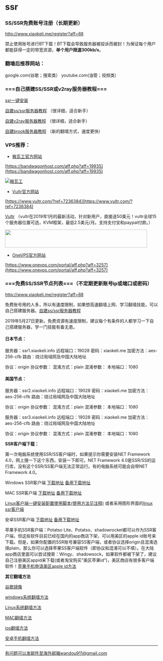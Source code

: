 # ssr

### SS/SSR免费账号注册（长期更新）

http://www.xiaokeli.me/register?aff=88


禁止使用账号进行BT下载！BT下载会导致服务器被投诉而被封！为保证每个用户都能获得一定的带宽资源，**单个用户限速300kb/s**。

### 翻墙后推荐网站：

google.com(谷歌；搜索类） youtube.com(油管；视频类）  


### ===自己搭建SS/SSR或v2ray服务器教程===
[ssr一键安装](https://github.com/wandou911/ssr/wiki/SSR一键安装)

[自建ss/ssr服务器教程](https://github.com/wandou911/ssr/wiki/自建ss服务器教程) （很详细，适合新手）

[自建v2ray服务器教程](https://github.com/wandou911/ssr/wiki/自建v2ray服务器教程) （很详细，适合新手）

[自建brook服务器教程](https://github.com/wandou911/ssr/wiki/自建brook服务器教程) （新的翻墙方式，速度更快）

### VPS推荐：

* [搬瓦工官方网站](https://bandwagonhost.com/aff.php?aff=19935)

[https://bandwagonhost.com/aff.php?aff=19935](https://bandwagonhost.com/aff.php?aff=19935)

[![搬瓦工](https://ssr.tools/wp-content/uploads/Banwagonhost.png)](https://bandwagonhost.com/aff.php?aff=19935)

* [Vultr官方网站](https://www.vultr.com/?ref=7236384)

[https://www.vultr.com/?ref=7236384](https://www.vultr.com/?ref=7236384)

[Vultr](https://www.vultr.com/?ref=7887711-4F) （vultr在2019年1月的最新活动，针对新用户，直接送50美元！vultr全球15个服务器位置可选，KVM框架，最低2.5美元/月。支持支付宝和paypal付款。）

<a href="https://www.vultr.com/?ref=7887711-4F"><img src="https://www.vultr.com/media/banner_2.png" width="468" height="60"></a>

* [OneVPS官方网站](https://www.onevps.com/portal/aff.php?aff=3257)

[https://www.onevps.com/portal/aff.php?aff=3257](https://www.onevps.com/portal/aff.php?aff=3257)

### ===免费SS/SSR节点列表===（不定期更新账号ip或端口或密码）

http://www.xiaokeli.me/register?aff=88

免费账号用的人多，所以有速度限制，如果想高速翻墙上网、学习翻墙技能，可以自己搭建服务器。[自建ss/ssr服务器教程](https://github.com/wandou911/ssr/wiki/自建ss服务器教程) 

2019年5月27日更新。免费资源有速度限制，建议每个有条件的人都学习一下自己搭建服务器，学一门技能有备无患。

#### 日本节点：

服务器：ssr1.xiaokeli.info
远程端口：19028
密码：xiaokeli.me
加密方法：aes-256-cfb
路由：绕过局域网及中国大陆地址

协议：origin
协议参数：
混淆方式：plain
混淆参数：
本地端口：1080

 
#### 美国节点：

服务器：ssr2.xiaokeli.info
远程端口：19028
密码：xiaokeli.me
加密方法：aes-256-cfb
路由：绕过局域网及中国大陆地址

协议：origin
协议参数：
混淆方式：plain
混淆参数：
本地端口：1080


服务器：ssr3.xiaokeli.info
远程端口：19028
密码：xiaokeli.me
加密方法：aes-256-cfb
路由：绕过局域网及中国大陆地址

协议：origin
协议参数：
混淆方式：plain
混淆参数：
本地端口：1080


**SSR客户端下载：**

第一次电脑系统使用SSR/SS客户端时，如果提示你需要安装NET Framework 4.0，网上搜一下这个东西，安装一下即可。NET Framework 4.0是SSR/SS的运行库，没有这个SSR/SS客户端无法正常运行。有的电脑系统可能会自带NET Framework 4.0。

Windows SSR客户端 [下载地址](https://github.com/shadowsocksr-backup/shadowsocksr-csharp/releases) [备用下载地址](https://nofile.io/f/6Jm7WJCyOVv/ShadowsocksR-4.7.0-win.7z)

MAC SSR客户端 [下载地址](https://github.com/shadowsocksr-backup/ShadowsocksX-NG/releases) [备用下载地址](https://nofile.io/f/jgMWFwCBonU#ab0d3c3b6ac54482)

[Linux客户端一键安装配置使用脚本(使用方法见注释)](https://github.com/the0demiurge/CharlesScripts/blob/master/charles/bin/ssr) 或者采用图形界面的[linux ssr客户端](https://github.com/erguotou520/electron-ssr/releases)

安卓SSR客户端 [下载地址](https://github.com/shadowsocksr-backup/shadowsocksr-android/releases/download/3.4.0.8/shadowsocksr-release.apk) [备用下载地址](https://nofile.io/f/rvTJoj0h5GC/shadowsocksr-release.apk) 

苹果手机SSR客户端：Potatso Lite、Potatso、shadowrocket都可以作为SSR客户端，但这些软件目前已经在国内的app商店下架，可以用美区的apple id账号来下载。但是，如果你配置的SSR账号兼容SS客户端，或者协议选择origin且混淆选择plain，那么你可以选择苹果SS客户端软件（即协议和混淆可以不填）。在大陆app商店里面可以尝试搜索：Wingy、shadowsock，如果软件都被下架了，建议自己注册美区appid来下载(或者淘宝购买“美区苹果id”)，美区商店有很多客户端软件！[苹果手机申请美区apple id方法](https://www.baidu.com/s?ie=utf-8&f=8&rsv_bp=1&rsv_idx=1&tn=baidu&wd=%E8%8B%B9%E6%9E%9C%E6%89%8B%E6%9C%BA%E5%A6%82%E4%BD%95%E7%94%B3%E8%AF%B7%E7%BE%8E%E5%8C%BAapple%20id&oq=%25E8%258B%25B9%25E6%259E%259C%25E6%2589%258B%25E6%259C%25BA%25E5%25A6%2582%25E4%25BD%2595%25E6%25B3%25A8%25E5%2586%258C%25E7%25BE%258E%25E5%258C%25BAapple%2520id&rsv_pq=9b0ef06900045aac&rsv_t=a6daySwnrXFrSrC%2BIlgLIeU321j1oRm%2F%2FJgdL3RAdT6GSkIIcOaBGKnfvjE&rqlang=cn&rsv_enter=0&inputT=2113&rsv_sug3=54&rsv_sug2=0&rsv_sug4=2440&rsv_sug=1)



**其它翻墙方法**

[谷歌镜像](https://gitlab.com/Alvin9999/free/wikis/%E8%B0%B7%E6%AD%8C%E9%95%9C%E5%83%8F) 

[windows系统翻墙方法](https://gitlab.com/Alvin9999/free/wikis/home)

[Linux系统翻墙方法](https://gitlab.com/Alvin9999/free/wikis/linux%E7%B3%BB%E7%BB%9F%E7%BF%BB%E5%A2%99%E6%96%B9%E6%B3%95)

[MAC翻墙方法](https://gitlab.com/Alvin9999/free/wikis/%E8%8B%B9%E6%9E%9C%E7%94%B5%E8%84%91mac%E7%BF%BB%E5%A2%99%E8%BD%AF%E4%BB%B6) 

[ios翻墙方法](https://gitlab.com/Alvin9999/free/wikis/%E8%8B%B9%E6%9E%9C%E6%89%8B%E6%9C%BA%E7%BF%BB%E5%A2%99%E8%BD%AF%E4%BB%B6)  

[安卓手机翻墙方法](https://gitlab.com/Alvin9999/free/wikis/%E5%AE%89%E5%8D%93%E6%89%8B%E6%9C%BA%E7%89%88)


***

有问题可以发邮件至海外邮箱wandou911@gmail.com
